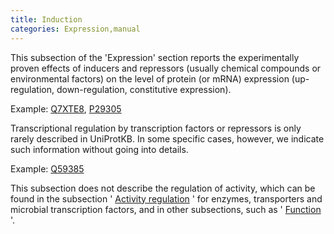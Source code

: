 ```yaml
---
title: Induction
categories: Expression,manual
---
```


This subsection of the 'Expression' section reports the experimentally proven effects of inducers and repressors (usually chemical compounds or environmental factors) on the level of protein (or mRNA) expression (up-regulation, down-regulation, constitutive expression).

Example: [Q7XTE8](https://www.uniprot.org/uniprotkb/Q7XTE8#expression), [P29305](https://www.uniprot.org/uniprotkb/P29305#expression)

Transcriptional regulation by transcription factors or repressors is only rarely described in UniProtKB. In some specific cases, however, we indicate such information without going into details.

Example: [Q59385](https://www.uniprot.org/uniprotkb/Q59385#expression)

This subsection does not describe the regulation of activity, which can be found in the subsection ' [Activity regulation](https://www.uniprot.org/help/activity_regulation) ' for enzymes, transporters and microbial transcription factors, and in other subsections, such as ' [Function](https://www.uniprot.org/help/function) '.
